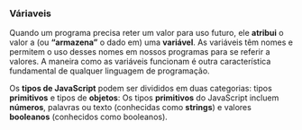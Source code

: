 ### Váriaveis

Quando um programa precisa reter um valor para uso futuro, ele **atribui** o valor a (ou **“armazena”** o dado em) uma **variável**. As variáveis têm nomes e permitem o uso desses nomes em nossos programas para se referir a valores. A maneira como as variáveis funcionam é outra característica fundamental de qualquer linguagem de programação.

Os **tipos de JavaScript** podem ser divididos em duas categorias: tipos **primitivos** e tipos de **objetos**: Os tipos **primitivos** do JavaScript incluem **números**, palavras ou texto (conhecidas como **strings**) e valores **booleanos** (conhecidos como booleanos).
